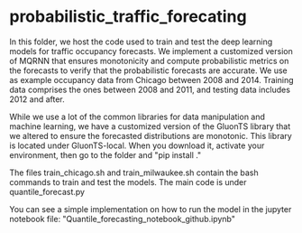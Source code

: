 # probabilistic_traffic_forecating
In this folder, we host the code used to train and test the deep learning models for traffic occupancy forecasts. We implement a customized version of MQRNN that ensures monotonicity and compute probabilistic metrics on the forecasts to verify that the probabilistic forecasts are accurate. We use as example occupancy data from Chicago between 2008 and 2014. Training data comprises the ones between 2008 and 2011, and testing data includes 2012 and after.

While we use a lot of the common libraries for data manipulation and machine learning, we have a customized version of the GluonTS library that we altered to ensure the forecasted distributions are monotonic.
This library is located under GluonTS-local. When you download it, activate your environment, then go to the folder and "pip install ."

The files train_chicago.sh and train_milwaukee.sh contain the bash commands to train and test the models.
The main code is under quantile_forecast.py

You can see a simple implementation on how to run the model in the jupyter notebook file: "Quantile_forecasting_notebook_github.ipynb"
